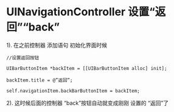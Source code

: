 # UINavigationController 设置“返回”“back”

1). 在之前控制器 添加语句
初始化界面时候

```
//设置返回按钮

UIBarButtonItem *backItem = [[UIBarButtonItem alloc] init];

backItem.title = @”返回”;

self.navigationItem.backBarButtonItem = backItem;
```
  
2). 这时候后面的控制器 “back”按钮自动就变成刚刚 设置的 “返回”了

